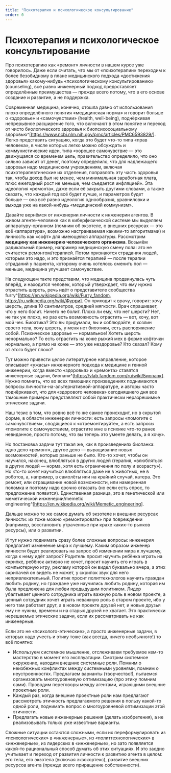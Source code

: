 ```yaml
---
title: "Психотерапия и психологическое консультирование"
order: 0
---
```


# Психотерапия и психологическое консультирование

Про психотерапию как «ремонт» личности в нашем курсе уже говорилось. Даже если считать, что мы от «психотерапии» переходим к более безобидному в плане медицинского подхода «достижения здоровья» какому-нибудь «психологическому консультированию» (counseling), всё равно инженерный подход предоставляет определённые преимущества — прежде всего потому, что в его основе создание и развитие, а не поддержка.

Современная медицина, конечно, отошла давно от использования плохо определённого понятия «медицинская норма» и говорит больше о «здоровье» и «самочувствии» (health, well-being), подчёркивая непрерывное расширение того, что включают в этом понятие и переход от чисто биологического здоровья к биопсихосоциальному здоровью^[<https://www.ncbi.nlm.nih.gov/pmc/articles/PMC6593829/>]. Легко представить ситуацию, когда это будет что-то типа «прав человека», в числе которых легко можно обсуждать и коммунистические идеи, типа «хорошее самочувствие — это движущаяся со временем цель, правительство определило, что оно сильно зависит от денег, поэтому определило, что для надлежащего здоровья надо медицинским учреждениям, включая психотерапевтические их отделения, поправлять эту часть здоровья так, чтобы доход был не менее, чем минимальная заработная плата, плюс ежегодный рост не меньше, чем съедается инфляцией». Эта идеология «ремонта», даже если её закрыть другими словами, а также сказать, что каждый год всё будет лучше, и параметров будет больше — она всё равно идеология однообразия, уравниловки и выхода уже на какой-нибудь «медицинский коммунизм».

Давайте вернёмся от инженерии личности к инженерии агентов. В живом агенте-человеке как в киберфизической системе мы выделяем аппаратуру-организм (помним об экзотеле, о внешних ресурсах — это всё «аппаратура», возможно настраиваемая какими-то алгоритмами) и личность как «софт» для имеющейся аппаратуры. Рассмотрим **медицину как инженерию человеческого организма**. Возьмём радикальный пример, например медицинскую смену пола: это не считается ремонтом/терапией. Потом признаются страдания людей, которым это надо, и это признаётся терапией — после терапии страданий у пациента, которому очень хотелось сменить пол — меньше, медицина улучшает самочувствие.

На следующем такте представим, что медицина продвинулась чуть вперёд, и находится человек, который утверждает, что ему нужно отрастить шерсть, речь идёт о представителе сообщества furry^[<https://en.wikipedia.org/wiki/Furry_fandom>, <https://ru.wikipedia.org/wiki/Фурри>]. Он приходит к врачу, говорит: хочу шерсть, длина 10 сантиметров, средней мягкости. Врач спрашивает, что у него болит. Ничего не болит. Плохо ли ему, что нет шерсти? Нет, не так уж плохо, но раз есть возможность отрастить — вот, хочу, вот мой чек. Биоэтика? Это вы придумали, вы и соблюдайте, я хозяин своего тела, хочу шерсть, у меня нет биоэтики, есть распоряжение собой. Психическое здоровье — нормальное! Хотеть шерсть ненормально? То есть отрастить на коже рыжий мех в форме кофточки нормально, а прямо на коже — это уже нездоровье? Кто сказал? Кому от этого будет плохо?

Тут можно привести целое литературное направление, которое описывает «ужасы» инженерного подхода к медицине и генной инженерии, когда вместо «здоровья» и «ремонта» ставятся инженерные задачи, биопанк^[<https://vlab.fandom.com/ru/wiki/Биопанк>]. Нужно помнить, что во всех тамошних произведениях поднимаются вопросы личности-на-альтернативной-аппаратуре, и авторы часто подчёркивают, что для «здорового человека» сегодняшнего дня все тамошние примеры представляют собой практически неразрешимые этические задачи.

Наш тезис в том, что ровно всё то же самое происходит, но в скрытой форме, в области инженерии личности: есть запросы «помогите с самочувствием», сводящиеся к «отремонтируйте», а есть запросы «помогите с самочувствием, отрастите мне в психике что-то ранее невиданное, просто потому, что вы теперь это умеете делать, а я хочу».

Но постановка задачи тут такая же, как в произведениях биопанка: одно дело «ремонт», другое дело — выращивание новых возможностей, которых раньше не было. Кто-то хочет, чтобы он научился, наконец, влюбляться в других людей (терапия, «влюбляться в других людей — норма, хотя есть ограничения по полу и возрасту»). Но кто-то хочет научиться влюбляться даже не в животных, не в роботов, а, например, в самолёты или на крайний случай, катера. Это ремонт, или отращивание новой возможности, или намеренная поломка и поэтому надо срочно отказать (но если есть спрос, то предложение появится). Единственная разница, это в генетической или меметической инженерии/memetic engineering^[<https://en.wikipedia.org/wiki/Memetic_engineering>].

Дальше можно то же самое думать об экзотеле и внешних ресурсах личности: их тоже можно «ремонтировать» при повреждении (например, восстановить утраченные при крахе каких-то рынков ресурсы), или о развитии.

И тут нужно поднимать сразу более сложные вопросы: инженерия предлагает изменение мира к лучшему. Каким образом инженер личности будет реагировать на запрос об изменении мира к лучшему, когда к нему идёт запрос? Родитель просит научить ребёнка играть на скрипке, ребёнок активно не хочет, просит научить его играть в компьютерную игру, рекламу которой он видел буквально вчера, а этих скрипачей он видеть не может, у скрипок звук для него непривлекательный. Политик просит политтехнологов научить граждан любить родину, но граждане уже научились любить родину, которая им была предложена для любви предыдущим политиком. Лидер убалтывает ценного сотрудника играть важную роль в новом проекте, а ценный сотрудник хочет играть неважную роль в старом проекте, ибо у него там работает друг, а в новом проекте друзей нет, и новые друзья ему не нужны, времени и на старых друзей не хватает. Это практически нерешаемые этические задачи, если их рассматривать не как инженерные.

Если это не «психолого-этические», а просто инженерные задачи, в которых надо учесть и этику тоже (как всегда, ничего необычного!) то всё понятно:

* Используем системное мышление, отслеживаем требуемое кем-то мастерство в момент его эксплуатации. Смотрим системное окружение, находим внешние системные роли. Помним о неизбежных конфликтах между системными уровнями, помним о неустроенностях. Предлагаем варианты (творчество!), пытаемся организовать многоуровневую оптимизацию (про этику помним сами). Проводим переговоры между агентами, играющими внешние проектные роли.
* Каждый раз, когда внешние проектные роли нам предлагают рассмотреть этичность предлагаемого решения в пользу какой-то одной роли, поднимать вопрос о многоуровневой оптимизации этой этичности.
* Предлагать новые инженерные решения (делать изобретения), а не реализовывать только уже известные варианты.

Сложные ситуации остаются сложными, если их переформулировать из «психологических» в «инженерные», из «политтехнологических» в «инженерные», из лидерских в «инженерные», но зато появляется какой-то рациональный способ думать об этих ситуациях. И это заодно учитывает и переход от развития личности к развитию агента в целом: его тела, его экзотела (включая экзокортекс), развитие внешних ресурсов агента (прежде всего приращение собственности).